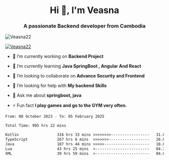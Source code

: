<h1 align="center">Hi 👋, I'm Veasna</h1>
<h3 align="center">A passionate Backend developer from Cambodia</h3>

<p align="left"> <img src="https://komarev.com/ghpvc/?username=Veasna22&label=Profile%20views&color=0e75b6&style=flat" alt="Veasna22" /> </p>

<p align="left"> <a href="https://github.com/ryo-ma/github-profile-trophy"><img src="https://github-profile-trophy.vercel.app/?username=veasna22&theme=dracula" alt="Veasna22" /></a> </p>

- 🔭 I’m currently working on **Backend Project**

- 🌱 I’m currently learning **Java SpringBoot , Angular And React**

- 👯 I’m looking to collaborate on **Advance Security and Frontend**

- 🤝 I’m looking for help with **My backend Skills**

- 💬 Ask me about **springboot, java**

- ⚡ Fun fact **I play games and go to the GYM very often.**

<!--START_SECTION:waka-->

```txt
From: 08 October 2023 - To: 05 February 2025

Total Time: 995 hrs 22 mins

Kotlin                 316 hrs 33 mins >>>>>>>>-----------------   31.80 %
TypeScript             267 hrs 6 mins  >>>>>>>------------------   26.83 %
Java                   187 hrs 44 mins >>>>>--------------------   18.86 %
Lua                    43 hrs 25 mins  >------------------------   04.36 %
XML                    39 hrs 59 mins  >------------------------   04.02 %
```

<!--END_SECTION:waka-->

